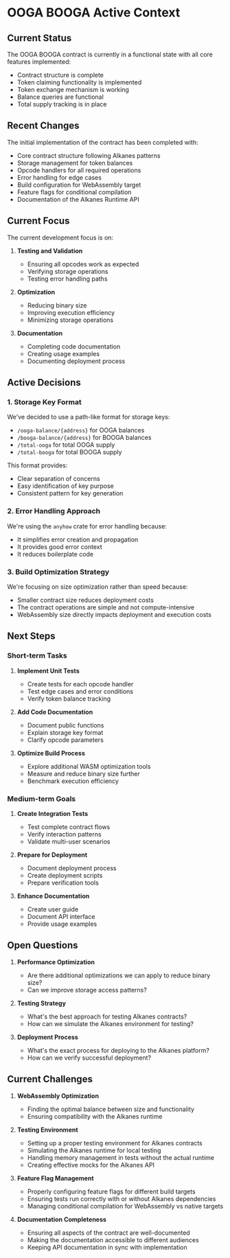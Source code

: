 # OOGA BOOGA Active Context

## Current Status

The OOGA BOOGA contract is currently in a functional state with all core features implemented:

- Contract structure is complete
- Token claiming functionality is implemented
- Token exchange mechanism is working
- Balance queries are functional
- Total supply tracking is in place

## Recent Changes

The initial implementation of the contract has been completed with:

- Core contract structure following Alkanes patterns
- Storage management for token balances
- Opcode handlers for all required operations
- Error handling for edge cases
- Build configuration for WebAssembly target
- Feature flags for conditional compilation
- Documentation of the Alkanes Runtime API

## Current Focus

The current development focus is on:

1. **Testing and Validation**
   - Ensuring all opcodes work as expected
   - Verifying storage operations
   - Testing error handling paths

2. **Optimization**
   - Reducing binary size
   - Improving execution efficiency
   - Minimizing storage operations

3. **Documentation**
   - Completing code documentation
   - Creating usage examples
   - Documenting deployment process

## Active Decisions

### 1. Storage Key Format

We've decided to use a path-like format for storage keys:
- `/ooga-balance/{address}` for OOGA balances
- `/booga-balance/{address}` for BOOGA balances
- `/total-ooga` for total OOGA supply
- `/total-booga` for total BOOGA supply

This format provides:
- Clear separation of concerns
- Easy identification of key purpose
- Consistent pattern for key generation

### 2. Error Handling Approach

We're using the `anyhow` crate for error handling because:
- It simplifies error creation and propagation
- It provides good error context
- It reduces boilerplate code

### 3. Build Optimization Strategy

We're focusing on size optimization rather than speed because:
- Smaller contract size reduces deployment costs
- The contract operations are simple and not compute-intensive
- WebAssembly size directly impacts deployment and execution costs

## Next Steps

### Short-term Tasks

1. **Implement Unit Tests**
   - Create tests for each opcode handler
   - Test edge cases and error conditions
   - Verify token balance tracking

2. **Add Code Documentation**
   - Document public functions
   - Explain storage key format
   - Clarify opcode parameters

3. **Optimize Build Process**
   - Explore additional WASM optimization tools
   - Measure and reduce binary size further
   - Benchmark execution efficiency

### Medium-term Goals

1. **Create Integration Tests**
   - Test complete contract flows
   - Verify interaction patterns
   - Validate multi-user scenarios

2. **Prepare for Deployment**
   - Document deployment process
   - Create deployment scripts
   - Prepare verification tools

3. **Enhance Documentation**
   - Create user guide
   - Document API interface
   - Provide usage examples

## Open Questions

1. **Performance Optimization**
   - Are there additional optimizations we can apply to reduce binary size?
   - Can we improve storage access patterns?

2. **Testing Strategy**
   - What's the best approach for testing Alkanes contracts?
   - How can we simulate the Alkanes environment for testing?

3. **Deployment Process**
   - What's the exact process for deploying to the Alkanes platform?
   - How can we verify successful deployment?

## Current Challenges

1. **WebAssembly Optimization**
   - Finding the optimal balance between size and functionality
   - Ensuring compatibility with the Alkanes runtime

2. **Testing Environment**
   - Setting up a proper testing environment for Alkanes contracts
   - Simulating the Alkanes runtime for local testing
   - Handling memory management in tests without the actual runtime
   - Creating effective mocks for the Alkanes API

3. **Feature Flag Management**
   - Properly configuring feature flags for different build targets
   - Ensuring tests run correctly with or without Alkanes dependencies
   - Managing conditional compilation for WebAssembly vs native targets

4. **Documentation Completeness**
   - Ensuring all aspects of the contract are well-documented
   - Making the documentation accessible to different audiences
   - Keeping API documentation in sync with implementation
